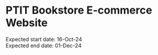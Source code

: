 # PTIT Bookstore E-commerce Website
Expected start date: 16-Oct-24
<br>
Expected end date: 01-Dec-24
